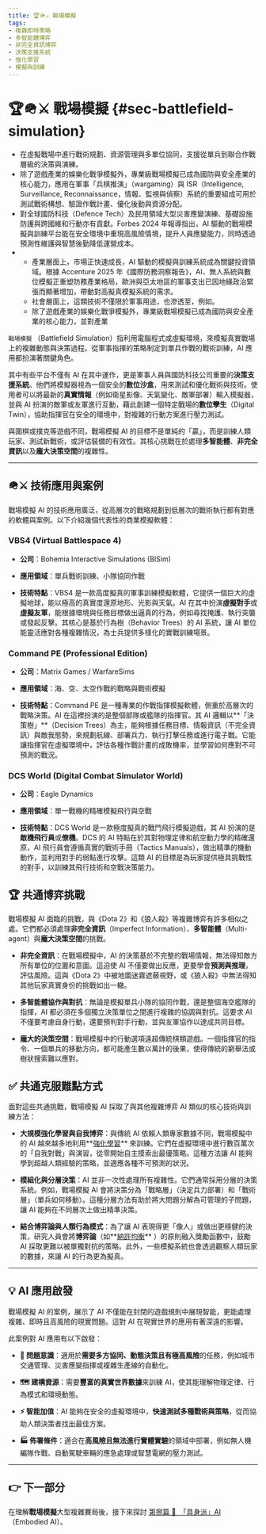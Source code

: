 ```yaml
---
title: 🏆🪖⚔️ 戰場模擬
tags:
- 複雜即時策略
- 多智能體博弈
- 非完全資訊博弈
- 決策支援系統
- 強化學習
- 模擬與訓練
---
```

# 🏆🪖⚔️ 戰場模擬 {#sec-battlefield-simulation}

  - 在虛擬戰場中進行戰術規劃、資源管理與多單位協同，支援從單兵到聯合作戰層級的決策與演練。  
  - 除了遊戲產業的娛樂化戰爭模擬外，專業級戰場模擬已成為國防與安全產業的核心能力，應用在軍事「兵棋推演」（wargaming）與 ISR（Intelligence, Surveillance, Reconnaissance，情報、監視與偵察）系統的重要組成可用於測試戰術構想、驗證作戰計畫、優化後勤與資源分配。
  - 對全球國防科技（Defence Tech）及民用領域大型災害應變演練、基礎設施防護與跨國維和行動亦有貢獻。Forbes 2024 年報導指出，AI 驅動的戰場模擬與訓練平台能在安全環境中重現高風險情境，提升人員應變能力，同時透過預測性維護與智慧後勤降低運營成本。
- 
  - 產業層面上，市場正快速成長，AI 驅動的模擬與訓練系統成為關鍵投資領域。根據 Accenture 2025 年《國際防務洞察報告》，AI、無人系統與數位模擬正重塑防務產業格局，歐洲與亞太地區的軍事支出已因地緣政治緊張而顯著增加，帶動對高擬真模擬系統的需求。  
  - 社會層面上，這類技術不僅限於軍事用途，也滲透至，例如。  
  - 除了遊戲產業的娛樂化戰爭模擬外，專業級戰場模擬已成為國防與安全產業的核心能力，並對產業

`戰場模擬` （Battlefield Simulation）指利用電腦程式或虛擬環境，來模擬真實戰場上的複雜動態與決策過程。從軍事指揮的策略制定到單兵作戰的戰術訓練，AI 應用都扮演著關鍵角色。

其中有些平台不僅有 AI 在其中運作，更是軍事人員與國防科技公司重要的**決策支援系統**。他們將模擬器視為一個安全的**數位沙盒**，用來測試和優化戰術與技術。使用者可以將最新的**真實情報**（例如衛星影像、天氣變化、敵軍部署）輸入模擬器，並與 AI 扮演的敵軍或友軍進行互動，藉此創建一個特定戰場的**數位孿生**（Digital Twin），協助指揮官在安全的環境中，對複雜的行動方案進行壓力測試。

與圍棋或撲克等遊戲不同，戰場模擬 AI 的目標不是單純的「贏」，而是訓練人類玩家、測試新戰術，或評估裝備的有效性。其核心挑戰在於處理**多智能體**、**非完全資訊**以及**龐大決策空間**的複雜性。

***

## 🪖⚔️ 技術應用與案例

戰場模擬 AI 的技術應用廣泛，從高層次的戰略規劃到低層次的戰術執行都有對應的軟體與案例。以下介紹幾個代表性的商業模擬軟體：

### VBS4 (Virtual Battlespace 4)

- **公司**：Bohemia Interactive Simulations (BISim)
    
- **應用領域**：單兵戰術訓練、小隊協同作戰
    
- **技術特點**：VBS4 是一款高度擬真的軍事訓練模擬軟體，它提供一個巨大的虛擬地球，能以極高的真實度還原地形、光影與天氣。AI 在其中扮演**虛擬對手**或**虛擬友軍**，能根據環境與任務目標做出逼真的行為，例如尋找掩護、執行突襲或發起反擊。其核心是基於行為樹（Behavior Trees）的 AI 系統，讓 AI 單位能靈活應對各種複雜情況，為士兵提供多樣化的實戰訓練場景。
    

### Command PE (Professional Edition)

- **公司**：Matrix Games / WarfareSims
    
- **應用領域**：海、空、太空作戰的戰略與戰術模擬
    
- **技術特點**：Command PE 是一種專業的作戰指揮模擬軟體，側重於高層次的戰略決策。AI 在這裡扮演的是整個部隊或艦隊的指揮官。其 AI 邏輯以**「決策樹」**（Decision Trees）為主，能夠根據任務目標、情報資訊（不完全資訊）與敵我態勢，來規劃航線、部署兵力、執行打擊任務或進行電子戰。它能讓指揮官在虛擬環境中，評估各種作戰計畫的成敗機率，並學習如何應對不可預測的戰況。
    

### DCS World (Digital Combat Simulator World)

- **公司**：Eagle Dynamics
    
- **應用領域**：單一戰機的精確模擬飛行與空戰
    
- **技術特點**：DCS World 是一款極度擬真的戰鬥飛行模擬遊戲，其 AI 扮演的是**敵機飛行員**或**僚機**。DCS 的 AI 特點在於其對物理定律和航空動力學的精確還原，AI 飛行員會遵循真實的戰術手冊（Tactics Manuals），做出精準的機動動作，並利用對手的弱點進行攻擊。這類 AI 的目標是為玩家提供極具挑戰性的對手，以訓練其飛行技術和空戰決策能力。
    

## 🏆 共通博弈挑戰

戰場模擬 AI 面臨的挑戰，與《Dota 2》和《狼人殺》等複雜博弈有許多相似之處。它們都必須處理**非完全資訊**（Imperfect Information）、**多智能體**（Multi-agent）與**龐大決策空間**的挑戰。

- **非完全資訊**：在戰場模擬中，AI 的決策基於不完整的戰場情報，無法得知敵方所有單位的位置和意圖。這迫使 AI 不僅要做出反應，更要學會**預測與推理**，評估風險。這與《Dota 2》中被地圖迷霧遮蔽視野，或《狼人殺》中無法得知其他玩家真實身份的挑戰如出一轍。
    
- **多智能體協作與對抗**：無論是模擬單兵小隊的協同作戰，還是整個海空艦隊的指揮，AI 都必須在多個獨立決策單位之間進行複雜的協調與對抗。這要求 AI 不僅要考慮自身行動，還要預判對手行動，並與友軍協作以達成共同目標。
    
- **龐大的決策空間**：戰場模擬中的行動選項遠超傳統棋類遊戲。一個指揮官的指令、一個單兵的移動方向，都可能產生數以萬計的後果，使得傳統的窮舉法或樹狀搜索難以應對。
    

## ✅ 共通克服難點方式

面對這些共通挑戰，戰場模擬 AI 採取了與其他複雜博弈 AI 類似的核心技術與訓練方法：

- **大規模強化學習與自我博弈**：與傳統 AI 依賴人類專家數據不同，戰場模擬中的 AI 越來越多地利用**[強化學習](02-06-behaviorism.zh-hant.md)** 來訓練。它們在虛擬環境中進行數百萬次的「自我對戰」與演習，從零開始自主摸索出最優策略。這種方法讓 AI 能夠學到超越人類經驗的策略，並適應各種不可預測的狀況。
    
- **模組化與分層決策**：AI 並非一次性處理所有複雜性。它們通常採用分層的決策系統。例如，戰場模擬 AI 會將決策分為「戰略層」（決定兵力部署）和「戰術層」（單兵如何移動）。這種分層方法有助於將大問題分解為可管理的子問題，讓 AI 能夠在不同層次上做出精準決策。
    
- **結合博弈論與人類行為模式**：為了讓 AI 表現得更「像人」或做出更穩健的決策，研究人員會將**博弈論**（如**[納許均衡](09-08-multi_agent_payoff_matrix.zh-hant.md)** ）的原則融入獎勵函數中，鼓勵 AI 採取更難以被單獨對抗的策略。此外，一些模擬系統也會透過觀察人類玩家的數據，來讓 AI 的行為更為擬真。
    

***

## 💡 AI 應用啟發

戰場模擬 AI 的案例，展示了 AI 不僅能在封閉的遊戲規則中展現智能，更能處理複雜、即時且高風險的現實問題。這對 AI 在現實世界的應用有著深遠的影響。

此案例對 AI 應用有以下啟發：

- **🎯 問題意識**：適用於**需要多方協同、動態決策且有極高風險**的任務，例如城市交通管理、災害應變指揮或複雜生產線的自動化。
    
- **🗺️ 建構資源**：需要**豐富的真實世界數據**來訓練 AI，使其能理解物理定律、行為模式和環境動態。
    
- **⚡ 智能加值**：AI 能夠在安全的虛擬環境中，**快速測試多種戰術與策略**，從而協助人類決策者找出最佳方案。
    
- **🏭 佈署條件**：適合在**高風險且無法進行實體實驗**的領域中部署，例如無人機編隊作戰、自動駕駛車輛的應急處理或智慧電網的壓力測試。
    

***

## 👉 下一部分

在理解**戰場模擬**大型複雜賽局後，接下來探討 [第捌篇 🦾　「具身派」AI](08----embodied_ai.zh-hant)　（Embodied AI）。